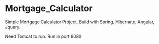 # Mortgage_Calculator
Simple Mortgage Calculator Project.
Build with Spring, Hibernate, Angular, Jquery.

Need Tomcat to run.
Run in port 8080
